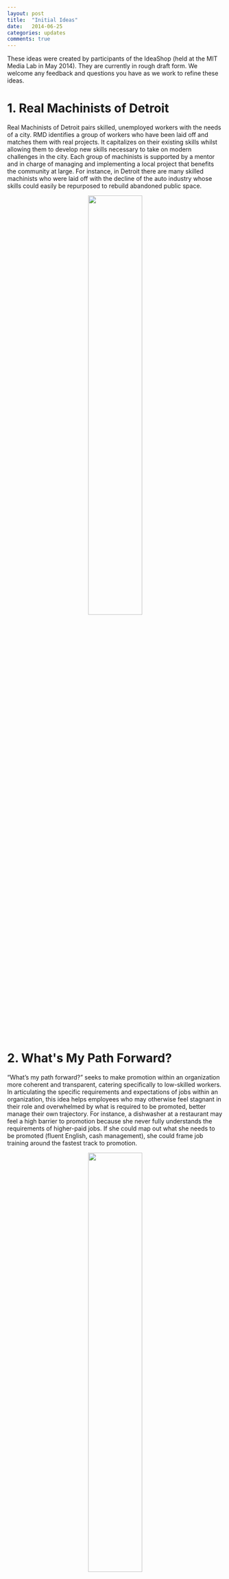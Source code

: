 ```yaml
---
layout: post
title:  "Initial Ideas"
date:   2014-06-25
categories: updates
comments: true
---
```

These ideas were created by participants of the IdeaShop (held at the MIT Media Lab in May 2014). They are currently in rough draft form. We welcome any feedback and questions you have as we work to refine these ideas.

# 1. Real Machinists of Detroit
Real Machinists of Detroit pairs skilled, unemployed workers with the needs of a city. RMD identifies a group of workers who have been laid off and matches them with real projects. It capitalizes on their existing skills whilst allowing them to develop new skills necessary to take on modern challenges in the city. Each group of machinists is supported by a mentor and in charge of managing and implementing a local project that benefits the community at large. For instance, in Detroit there are many skilled machinists who were laid off with the decline of the auto industry whose skills could easily be repurposed to rebuild abandoned public space.

<center>
	<img src="{{site.baseurl}}/images/gallery_sketches/real_machinists_of_detroit.png" width="50%">
</center>

# 2. What's My Path Forward?
“What’s my path forward?” seeks to make promotion within an organization more coherent and transparent, catering specifically to low-skilled workers. In articulating the specific requirements and expectations of jobs within an organization, this idea helps employees who may otherwise feel stagnant in their role and overwhelmed by what is required to be promoted, better manage their own trajectory. For instance, a dishwasher at a restaurant may feel a high barrier to promotion because she never fully understands the requirements of higher-paid jobs. If she could map out what she needs to be promoted (fluent English, cash management), she could frame job training around the fastest track to promotion.

<center>
	<img src="{{site.baseurl}}/images/gallery_sketches/whats_my_path_forward.png" width="50%">
</center>

# 3. Libranet
A large component of web use in most library systems is job searching. Indeed, some libraries have begun training staff to help visitors apply for jobs. Libranet is a set of tools and information resources, specifically designed to support librarians who can facilitate access to the tools. For example, a kitchen worker at "Five Guys" might go to the library after work to look into other jobs in the food industry with more opportunity for advancement. On his own, this may seem a daunting task. However, with Libranet, he can work with a librarian to work through the library’s suite of job-search tools and apply to jobs online.

<center>
	<img src="{{site.baseurl}}/images/gallery_sketches/libranet.png" width="50%">
</center>

# 4. ESL Pen
English as a second language Pen (ESL Pen) is a lightweight, non-invasive way to document exploration of the English language for non-native speakers. With a corresponding earpiece, ESL Pen can not only remember what you write and play it back later, but also scan text and read it out loud in either English or native language. For example, a security guard who does not speak excellent English could use the Pen the supplement his work, not just to help him get through the day, but also to document places he is weak so that he can go back and study.

<center>
	<img src="{{site.baseurl}}/images/gallery_sketches/esl_pen.png" width="50%">
</center>

# 5. Asynchronous Audio Learning
Asynchronous Audio Learning (AAL) is a mobile tool that allows users to record audio and get near real-time translation. In addition to supporting comprehension in the moment, AAL archives recordings, allowing users to not only replay audio but also develop learning modules around text that is relevant to them. For example, a hospital employee may want to attend a lecture but is worried that she won't understand everything. By recording on AAL, she can go back and listen on her commute home, supplementing the bits she doesn’t understand with translation in her native language.

<center>
	<img src="{{site.baseurl}}/images/gallery_sketches/async_audio_learning.png" width="50%">
</center>

# 6. Mentor Match
Mentor Match pairs skilled, English-speaking community-members with low-skilled adult learners who are seeking new career pathways. Similar to online dating or volunteermatch.org, adult learners submit information about themselves and their goals and are paired with a community-member who can help motivate them and support them in their learning. For example, many banks require employees to do community service each year. These employees could have access to short biographies of adult learners who are looking for a mentor, or vice versa. In a facilitated environment, these pairs could meet and document progress.

<center>
	<img src="{{site.baseurl}}/images/gallery_sketches/mentormatch.png" width="50%">
</center>

# 7. Random Events Lab
Random Events Lab is a low-risk environment for individuals to come and receive job training, interview support, and mock situations. REL seeks to support users in better understanding general expectations in a given workplace while still maintaining their individuality. REL consists of a series of life size projection screens that mimic real-life scenarios. For instance, a recent immigrant with a background in finance may come to better understand the expectations of the U.S. workplace and practice interviewing. Some of these scenarios may be automated but she may also have the opportunity to link up with potential employers and like-minded users who have common or complementary interests. 

<center>
	<img src="{{site.baseurl}}/images/gallery_sketches/random_events_lab.png" width="50%">
</center>

# 8. Xpress Me
Xpress Me is a mobile application designed to help users improve their literacy and numeracy skills while on their daily commute. It works by allowing the user to choose to "passively learn" (listen or read), or actively learn (answer questions and challenges). By making learning accessible during commute times, Xpress Me works to facilitate quick wins that continually motivate the user to keep using the platform. For example, a department store worker who takes the bus to work daily may choose to use Xpress Me to explore the option of becoming a nurse, learn about the profession, identify the skills that she needs, and then gradually do the reading required for the training. That way, when she goes to enroll in a nursing certification program, she is already halfway towards completing the certification. 

<center>
	<img src="{{site.baseurl}}/images/gallery_sketches/xpress_me.png" width="50%">
</center>

# 9. Rich and Passion
Rich and Passion seeks to support working students by creating a community for users to interact and offer academic support, motivation and help with non-academic needs. Based on co-located learners, users might ask for a ride to work if their car is broken down or find other students interested in a specific topic to ask questions to or get recommendations for outside learning material. 

<center>
	<img src="{{site.baseurl}}/images/gallery_sketches/rich_and_passion.png" width="50%">
</center>

# 10. Foursquare for Learning
Foursquare for learning aims to identify even the smallest chunk of time that a user has to learn and use the context around them to help them learn relevant skills. For example, suppose a user is at the grocery store, waiting in the checkout line after getting food for her kids dinner. Foursquare for learning may suggest some relevant articles on basic child nutrition that she could listen to via her headphones, or prompt her to do a basic calculation to see how much she is spending on bread. 

<center>
	<img src="{{site.baseurl}}/images/gallery_sketches/foursquare_for_learning.png" width="50%">
</center>

# 11. Tech Literacy
Many adults use smart phones but don't understand their capabilities beyond basic functionality. Tech Literacy seeks to empower users to better understand their phones while at the same time gaining English proficiency. By linking mobile-based demos and tutorials with language modules, TL motivates English learners with the very pertinent goal of better understanding their device. For example, a recent immigrant with two children may need a phone to communicate with his children and look for work. He'd have a easier time keeping in touch with his family in his home country if he could utilize free text applications. In his spare time, he could go through tutorials on his phone that not only teach him how to do this, but do so while bolstering his English proficiency.

<center>
	<img src="{{site.baseurl}}/images/gallery_sketches/tech_literacy.png" width="50%">
</center>

# 12. Storyteller
Many parents want to learn English to converse with their kids, who are learning English in school. Storyteller is a mobile application that allows parents to drag and drop sentences in order to customize a story to tell their kids. The sentences can be played out load, allowing parents learn how to say the words to their children and practice pronunciation. This interactive application empowers parents to engage their kids in their learning process, telling them compelling bedtime stories while simultaneously learning English vocabulary and practicing their speech and reading capabilities. 

<center>
	<img src="{{site.baseurl}}/images/gallery_sketches/storybook.png" width="50%">
</center>

# 13. DollarCount 
DollarCount is a way for adult learners who struggle with basic numeracy and arithmetic to learn the basics while tracking something useful: their expenses. Users can scan in bar codes of different items they would like to purchase and then are walked through the exercises of tallying up their expenses and subtracting it from what they have to spend. The level of difficulty can grow with the user -- more advanced students can use it to calculate tip or understand how much they paid per pound of potatoes at the grocery store. By using numeracy in the context of money, it helps adult learners to discreetly learn while doing necessary calculations and empowers them to track their own spending.

<center>
	<img src="{{site.baseurl}}/images/gallery_sketches/dollarcount.png" width="50%">
</center>


# 14. Project-Based Learning PlugIn
Utilizing existing technology rooted in natural language processing, this browser plug-in would index and map open education resources (Khan, Youtube, etc.) into a common library through a web crawler. Therefore, whenever a learner is online, they are creating a digital trail of not just their search history, but what academic competencies their browsing maps to. This would be a big support for project-based learning, as competencies would be documented as they did their research, rather than requiring an assessment to justify competencies. The core enabling elements of this particular idea are the competency library and NLP engine. The library is actually growing to become a full ontology and the NLP is in test development still. The library will be a public resources accessible through APIs etc. The idea is to drive innovation around this space to improve labor outcomes in general. Similarly, we would like the NLP engine to be public and something that enables more innovation from others through GitHub or other public code spaces.

<center>
	<img src="{{site.baseurl}}/images/gallery_sketches/project_based_learning_plugin.png" width="50%">
</center>

# 15. Changing Lives Through Literature Extension
[Changing Lives Through Literature (CLTL)](http://en.wikipedia.org/wiki/Changing_Lives_Through_Literature) is a bibliotherapy program that offers alternative probation sentences to offenders. The program was created in 1991 by Robert Waxler, an English professor at the [University of Massachusetts Dartmouth](http://cltl.umassd.edu/home-flash.cfm), and Superior Court Judge Robert Kane. At a cost of less than $500 a person, proponents say that CLTL saves the government tens of thousands of dollars when compared with the cost of housing an inmate for a lifetime at an annual rate of $30,000. The program is said to help reduce the recidivism rate among certain segments of the prison population. Former offenders credit the program for giving them a second chance. The program has received a New England Board of Higher Education award for excellence and an Exemplary Education Grant from the National Endowment for the Humanities. With technology, we can now scale this program. By creating the ability for students, probation officers, and instructors to access the material online, we hope to minimize the cost for scaling this program and make it accessible to more students in need.

<center>
	<img src="{{site.baseurl}}/images/gallery_sketches/changing_lives_through_literature.png" width="50%">
</center>